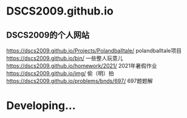 # DSCS2009.github.io
## DSCS2009的个人网站
https://dscs2009.github.io/Projects/Polandballtale/ polandballtale项目
https://dscs2009.github.io/bin/ 一些整人玩意儿
https://dscs2009.github.io/homework/2021/ 2021年暑假作业
https://dscs2009.github.io/img/ 偷（明）拍
https://dscs2009.github.io/problems/bnds/697/ 697题题解
# Developing...
